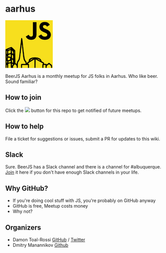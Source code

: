 # aarhus

<img src="./images/logo.png" width="150" height="150">

BeerJS Aarhus is a monthly meetup for JS folks in Aarhus. Who like beer. Sound familiar?

## How to join

Click the <img src="http://beerjs.github.io/sf/assets/watch.png" height="18"/> button for this repo to get notified of future meetups.

## How to help

File a ticket for suggestions or issues, submit a PR for updates to this wiki.

## Slack

Sure. BeerJS has a Slack channel and there is a channel for #albuquerque. [Join](https://beerjs-slack-invite.herokuapp.com/) it here if you don't have enough Slack channels in your life.

## Why GitHub?

* If you're doing cool stuff with JS, you're probably on GitHub anyway
* GitHub is free, Meetup costs money
* Why not?

## Organizers

* Damon Toal-Rossi [GitHub](https://github.com/orbiteleven) / [Twitter](https://twitter.com/orbiteleven)
* Dmitry Manannikov [Github](https://github.com/slonoed)

